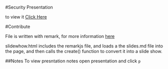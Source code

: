 #Security Presentation

to view it [Click Here](http://rawgit.com/codetech/Security-Presentation/master/slideshow.html)

#Contribute

File is written with remark, for more information [here](https://github.com/gnab/remark)

slidewhow.html includes the remarkjs file, and loads a the slides.md file into the page, and then calls the create() function to convert it into a slide show.

##Notes
To view presntation notes open presentation and click `p`
